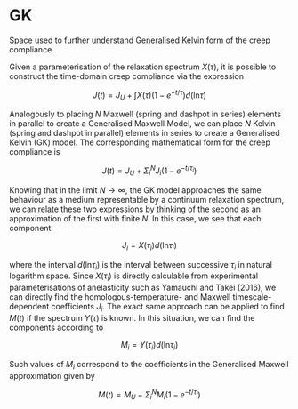 # GK
Space used to further understand Generalised Kelvin form of the creep compliance.

Given a parameterisation of the relaxation spectrum $X(\tau)$, it is possible to construct the time-domain creep compliance via the expression

$$ J(t) = J_U + \int X(\tau) (1 - e^{-t/\tau}) d (\text{ln} \tau) $$

Analogously to placing $N$ Maxwell (spring and dashpot in series) elements in parallel to create a Generalised Maxwell Model, we can place $N$ Kelvin (spring and dashpot in parallel) elements in series to create a Generalised Kelvin (GK) model. The corresponding mathematical form for the creep compliance is

$$ J(t) = J_U + \Sigma_i^N J_i (1 - e^{-t/\tau_i}) $$

Knowing that in the limit $N \rightarrow \infty$, the GK model approaches the same behaviour as a medium representable by a continuum relaxation spectrum, we can relate these two expressions by thinking of the second as an approximation of the first with finite $N$. In this case, we see that each component

$$ J_i = X(\tau_i) d (\text{ln} \tau_i) $$

where the interval $d (\text{ln} \tau_i)$ is the interval between successive $\tau_i$ in natural logarithm space. Since $X(\tau_i)$ is directly calculable from experimental parameterisations of anelasticity such as Yamauchi and Takei (2016), we can directly find the homologous-temperature- and Maxwell timescale- dependent coefficients $J_i$. The exact same approach can be applied to find $M(t)$ if the spectrum $Y(\tau)$ is known. In this situation, we can find the components according to

$$ M_i = Y(\tau_i) d (\text{ln} \tau_i) $$

Such values of $M_i$ correspond to the coefficients in the Generalised Maxwell approximation given by

$$ M(t) = M_U - \Sigma_i^N M_i (1 - e^{-t/\tau_i}) $$
